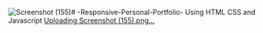![Screenshot (155)](https://github.com/user-attachments/assets/73bef848-1574-4035-8c52-1004338e1795)# -Responsive-Personal-Portfolio-
Using HTML CSS and Javascript
[Uploading Screenshot (155).png…]()


